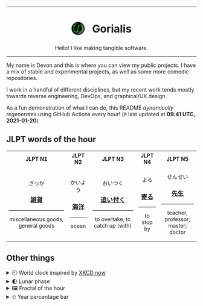***

<h1 align="center">
<sub>
    <img src="readme/resources/avatar.png" height="36">
</sub>
&nbsp;
Gorialis
</h1>
<p align="center">
Hello! I like making tangible software.
</p>

***

My name is Devon and this is where you can view my public projects. I have a mix of stable and experimental projects, as well as some more comedic repositories.

I work in a handful of different disciplines, but my recent work tends mostly towards reverse engineering, DevOps, and graphical/UX design.

As a fun demonstration of what I can do, this README *dynamically regenerates* using GitHub Actions every hour! (it last updated at **09:41 UTC, 2021-01-20**)

<h2>JLPT words of the hour</h2>
<table>
    <tr>
        <th>JLPT N1</th>
        <th>JLPT N2</th>
        <th>JLPT N3</th>
        <th>JLPT N4</th>
        <th>JLPT N5</th>
    </tr>
    <tr>
        <td>
            <p align="center">ざっか</p>
            <h3 align="center"><b><a href="https://jisho.org/search/%E9%9B%91%E8%B2%A8">雑貨</a></b></h3>
            <hr>
            <p align="center">miscellaneous goods,<wbr> general goods</p>
        </td>
        <td>
            <p align="center">かいよう</p>
            <h3 align="center"><b><a href="https://jisho.org/search/%E6%B5%B7%E6%B4%8B">海洋</a></b></h3>
            <hr>
            <p align="center">ocean</p>
        </td>
        <td>
            <p align="center">おいつく</p>
            <h3 align="center"><b><a href="https://jisho.org/search/%E8%BF%BD%E3%81%84%E4%BB%98%E3%81%8F">追い付く</a></b></h3>
            <hr>
            <p align="center">to overtake,<wbr> to catch up (with)</p>
        </td>
        <td>
            <p align="center">よる</p>
            <h3 align="center"><b><a href="https://jisho.org/search/%E5%AF%84%E3%82%8B">寄る</a></b></h3>
            <hr>
            <p align="center">to stop by</p>
        </td>
        <td>
            <p align="center">せんせい</p>
            <h3 align="center"><b><a href="https://jisho.org/search/%E5%85%88%E7%94%9F">先生</a></b></h3>
            <hr>
            <p align="center">teacher,<wbr> professor;<br> master;<br> doctor</p>
        </td>
    </tr>
</table>

<h2>Other things</h2>
<details>
<summary>🕘  World clock inspired by <a href="https://xkcd.com/now">XKCD now</a></summary>

> <img src="generated/now.png" width="512">

</details>
<details>
<summary>🌓 Lunar phase</summary>

The moon is approximately 26.41% through its phase (First Quarter).

</details>
<details>
<summary>&#x1f5bc; Fractal of the hour</summary>

> <img src="generated/fractal.png" width="512">

</details>
<details>
<summary>&#x23f2; Year percentage bar</summary>
<pre><code>2021 [█▁▁▁▁▁▁▁▁▁▁▁▁▁▁▁▁▁▁▁] 5.32%</code></pre>
</details>
